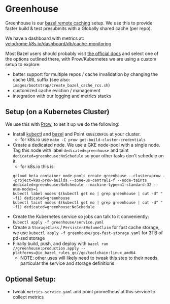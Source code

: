 # Greenhouse

Greenhouse is our [bazel remote caching](https://docs.bazel.build/versions/master/remote-caching.html) setup.
We use this to provide faster build & test presubmits with a Globally shared cache (per repo).

We have a dashboard with metrics at: [velodrome.k8s.io/dashboard/db/cache-monitoring](http://velodrome.k8s.io/dashboard/db/cache-monitoring?orgId=1)

Most Bazel users should probably visit [the official docs](https://docs.bazel.build/versions/master/remote-caching.html) and select one of the options outlined there, with Prow/Kubernetes we are using a custom setup to explore:

- better support for multiple repos / cache invalidation by changing the cache URL suffix
  (see also: `images/bootstrap/create_bazel_cache_rcs.sh`)
- customized cache eviction / management
- integration with our logging and metrics stacks


## Setup (on a Kubernetes Cluster)
We use this with [Prow](./../prow), to set it up we do the following:

 - Install [kubectl](https://kubernetes.io/docs/tasks/tools/install-kubectl/) and [bazel](https://bazel.build/) and Point `KUBECONFIG` at your cluster.
   - for k8s.io use `make -C prow get-build-cluster-credentials`
 - Create a dedicated node. We use a GKE node-pool with a single node. Tag this node with label `dedicated=greenhouse` and taint `dedicated=greenhouse:NoSchedule` so your other tasks don't schedule on it.
   - for k8s.io this is:
   ```
   gcloud beta container node-pools create greenhouse --cluster=prow --project=k8s-prow-builds --zone=us-central1-f --node-taints dedicated=greenhouse:NoSchedule --machine-type=n1-standard-32 --num-nodes=1
   kubectl label nodes $(kubectl get no | grep greenhouse | cut -d" " -f1) dedicated=greenhouse
   kubectl taint nodes $(kubectl get no | grep greenhouse | cut -d" " -f1) dedicated=greenhouse:NoSchedule
   ```
 - Create the Kubernetes service so jobs can talk to it conveniently: `kubectl apply -f greenhouse/service.yaml`
 - Create a `StorageClass` / `PersistentVolumeClaim` for fast cache storage, we use `kubectl apply -f greenhouse/gce-fast-storage.yaml` for 3TB of pd-ssd storage
 - Finally build, push, and deploy with `bazel run //greenhouse:production.apply --platforms=@io_bazel_rules_go//go/toolchain:linux_amd64`
   <!--TODO(bentheelder): make this easier to consume by other users?-->
   - NOTE: other uses will likely need to tweak this step to their needs, particular the service and storage definitions


## Optional Setup:
- tweak `metrics-service.yaml` and point prometheus at this service to collect metrics
